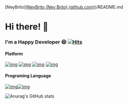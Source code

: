 [NeyBrito]([NeyBrito (Ney Brito) (github.com)](https://github.com/NeyBrito))/README.md

# Hi there! 👋

### I'm a Happy Developer 😄 [![Hits](https://camo.githubusercontent.com/d29e0c1243041ec86ceb1cecf3b750ea8f14e1617fedd3bb7469f875f25a6293/68747470733a2f2f686974732e736565796f756661726d2e636f6d2f6170692f636f756e742f696e63722f62616467652e7376673f75726c3d68747470732533412532462532466769746875622e636f6d25324674686961676f4266696d2532466869742d636f756e74657226636f756e745f62673d253233373943383344267469746c655f62673d2532333535353535352669636f6e3d2669636f6e5f636f6c6f723d253233453745374537267469746c653d6869747326656467655f666c61743d66616c7365)](https://hits.seeyoufarm.com/)

#### Platform

[![img](https://camo.githubusercontent.com/fd6a7aec39f1830cc398ea86467aae0305d98663e123c3518ac6abda89f22dd4/68747470733a2f2f696d672e736869656c64732e696f2f62616467652f2d466c75747465722d3032353639422e7376673f6c6f676f3d666c7574746572267374796c653d706c6173746963)](https://camo.githubusercontent.com/fd6a7aec39f1830cc398ea86467aae0305d98663e123c3518ac6abda89f22dd4/68747470733a2f2f696d672e736869656c64732e696f2f62616467652f2d466c75747465722d3032353639422e7376673f6c6f676f3d666c7574746572267374796c653d706c6173746963) [![img](https://camo.githubusercontent.com/3072e3cfcf4c34af5863856a354f2b60594766aa62fbf793b6c06add53e1ebf5/68747470733a2f2f696d672e736869656c64732e696f2f62616467652f2d4769742d6666396338612e7376673f6c6f676f3d676974267374796c653d706c6173746963)](https://camo.githubusercontent.com/3072e3cfcf4c34af5863856a354f2b60594766aa62fbf793b6c06add53e1ebf5/68747470733a2f2f696d672e736869656c64732e696f2f62616467652f2d4769742d6666396338612e7376673f6c6f676f3d676974267374796c653d706c6173746963) [![img](https://camo.githubusercontent.com/ddfd734f37824e184d0837228d32c6372b0c19a22c497c071966e937d24ac156/68747470733a2f2f696d672e736869656c64732e696f2f62616467652f537072696e672d3865656463322e7376673f6c6f676f3d737072696e67267374796c653d706c6173746963)](https://camo.githubusercontent.com/ddfd734f37824e184d0837228d32c6372b0c19a22c497c071966e937d24ac156/68747470733a2f2f696d672e736869656c64732e696f2f62616467652f537072696e672d3865656463322e7376673f6c6f676f3d737072696e67267374796c653d706c6173746963) [![img](https://camo.githubusercontent.com/37cbb0ba6e97b6fa991206cc1676123e79adf9e8ff3f6d656ea4ce3932d88acb/68747470733a2f2f696d672e736869656c64732e696f2f62616467652f2d446f636b65722d3531623165382e7376673f6c6f676f3d646f636b6572267374796c653d706c6173746963)](https://camo.githubusercontent.com/37cbb0ba6e97b6fa991206cc1676123e79adf9e8ff3f6d656ea4ce3932d88acb/68747470733a2f2f696d672e736869656c64732e696f2f62616467652f2d446f636b65722d3531623165382e7376673f6c6f676f3d646f636b6572267374796c653d706c6173746963)

#### Programing Language

[![img](https://camo.githubusercontent.com/957fae931c0ebb6a7d216055dc5776a24fc8443dcaee78c7170b122cf4879b31/68747470733a2f2f696d672e736869656c64732e696f2f62616467652f2d446172742d3030353939432e7376673f6c6f676f3d64617274267374796c653d706c6173746963)](https://camo.githubusercontent.com/957fae931c0ebb6a7d216055dc5776a24fc8443dcaee78c7170b122cf4879b31/68747470733a2f2f696d672e736869656c64732e696f2f62616467652f2d446172742d3030353939432e7376673f6c6f676f3d64617274267374796c653d706c6173746963)[![img](https://camo.githubusercontent.com/338f8a01239da418c0696bf0db4e291b567449a5abc0078d56340c9916ed8fd8/68747470733a2f2f696d672e736869656c64732e696f2f62616467652f2d4a6176612d3030373339362e7376673f6c6f676f3d6a617661267374796c653d706c6173746963)](https://camo.githubusercontent.com/338f8a01239da418c0696bf0db4e291b567449a5abc0078d56340c9916ed8fd8/68747470733a2f2f696d672e736869656c64732e696f2f62616467652f2d4a6176612d3030373339362e7376673f6c6f676f3d6a617661267374796c653d706c6173746963)


![Anurag's GitHub stats](https://github-readme-stats.vercel.app/api?username=neybrito&show_icons=true&theme=radical)




